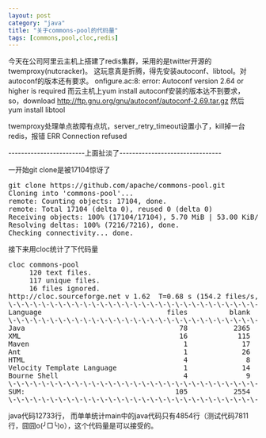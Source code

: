```yaml
---
layout: post
category: "java"
title: "关于commons-pool的代码量"
tags: [commons,pool,cloc,redis]
---
```


今天在公司阿里云主机上搭建了redis集群，采用的是twitter开源的twemproxy(nutcracker)。
这玩意真是折腾，得先安装autoconf、libtool。对autoconf的版本还有要求。
onfigure.ac:8: error: Autoconf version 2.64 or higher is required
而云主机上yum install autoconf安装的版本达不到要求，so，download http://ftp.gnu.org/gnu/autoconf/autoconf-2.69.tar.gz
然后yum install libtool

twemproxy处理单点故障有点坑，server_retry_timeout设置小了，kill掉一台redis，报错 ERR Connection refused

\-\-\-\-\-\-\-\-\-\-\-\-\-\-\-\-\-\-\-\-\-\-\-\-上面扯淡了\-\-\-\-\-\-\-\-\-\-\-\-\-\-\-\-\-\-\-\-\-\-\-\-\-\-\-\-\-\-\-\-

一开始git clone是被17104惊讶了
<pre class="prettyPrint">
git clone https://github.com/apache/commons-pool.git
Cloning into 'commons-pool'...
remote: Counting objects: 17104, done.
remote: Total 17104 (delta 0), reused 0 (delta 0)
Receiving objects: 100% (17104/17104), 5.70 MiB | 53.00 KiB/s, done.
Resolving deltas: 100% (7216/7216), done.
Checking connectivity... done.
</pre>

接下来用cloc统计了下代码量

<pre class="prettyPrint">
cloc commons-pool
     120 text files.
     117 unique files.
     16 files ignored.
http://cloc.sourceforge.net v 1.62  T=0.68 s (154.2 files/s, 38443.1 lines/s)
\-\-\-\-\-\-\-\-\-\-\-\-\-\-\-\-\-\-\-\-\-\-\-\-\-\-\-\-\-\-\-\-\-\-\-\-\-\-\-\-\-\-\-\-\-\-\-\-\-\-\-\-\-\-\-\-\-\-\-\-\-\-\-\-\-\-\-\-\-\-\-\-
Language                              files          blank        comment           code
\-\-\-\-\-\-\-\-\-\-\-\-\-\-\-\-\-\-\-\-\-\-\-\-\-\-\-\-\-\-\-\-\-\-\-\-\-\-\-\-\-\-\-\-\-\-\-\-\-\-\-\-\-\-\-\-\-\-\-\-\-\-\-\-\-\-\-\-\-\-\-\-
Java                                     78           2365           8024          12733
XML                                      16            115            334           1618
Maven                                     1             17             19            280
Ant                                       1             26             24            138
HTML                                      4              8             59            125
Velocity Template Language                1             14              0            110
Bourne Shell                              4              9            122             37
\-\-\-\-\-\-\-\-\-\-\-\-\-\-\-\-\-\-\-\-\-\-\-\-\-\-\-\-\-\-\-\-\-\-\-\-\-\-\-\-\-\-\-\-\-\-\-\-\-\-\-\-\-\-\-\-\-\-\-\-\-\-\-\-\-\-\-\-\-\-\-\-
SUM:                                    105           2554           8582          15041
\-\-\-\-\-\-\-\-\-\-\-\-\-\-\-\-\-\-\-\-\-\-\-\-\-\-\-\-\-\-\-\-\-\-\-\-\-\-\-\-\-\-\-\-\-\-\-\-\-\-\-\-\-\-\-\-\-\-\-\-\-\-\-\-\-\-\-\-\-\-\-\-
</pre>
java代码12733行， 而单单统计main中的java代码只有4854行（测试代码7811行，囧囧o(╯□╰)o），这个代码量是可以接受的。
